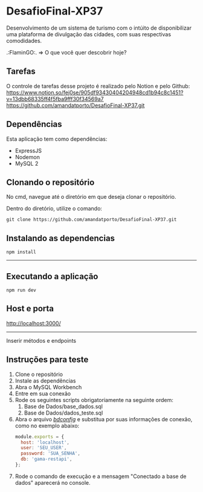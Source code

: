# DesafioFinal-XP37

Desenvolvimento de um sistema de turismo com o intúito de disponibilizar uma plataforma de divulgação das cidades, com suas respectivas comodidades.

.:FlaminGO:. => O que você quer descobrir hoje?

## Tarefas

O controle de tarefas desse projeto é realizado pelo Notion e pelo Github:
https://www.notion.so/fej0se/905df93430404204948cd1b94c8c1451?v=13dbb68335ff4f5fba9fff30f34569a7
https://github.com/amandatporto/DesafioFinal-XP37.git

## Dependências

Esta aplicação tem como dependências: 
- ExpressJS
- Nodemon
- MySQL 2

## Clonando o repositório

No cmd, navegue até o diretório em que deseja clonar o repositório. 

Dentro do diretório, utilize o comando:

``` git clone https://github.com/amandatporto/DesafioFinal-XP37.git ```

## Instalando as dependencias

``` npm install ```

---

## Executando a aplicação

``` npm run dev ```

## **Host e porta** 

<http://localhost:3000/>

---

Inserir métodos e endpoints

## **Instruções para teste**

1.  Clone o repositório
2.  Instale as dependências
3.  Abra o MySQL Workbench
4.  Entre em sua conexão
5.  Rode os seguintes scripts obrigatoriamente na seguinte ordem:
      1. Base de Dados/base_dados.sql
      2. Base de Dados/dados_teste.sql
6.  Abra o arquivo [_bdconfig_](src/config/bdconfig.js) e substitua por suas informações de conexão, como no exemplo abaixo: 
    ```js
    module.exports = {
      host: 'localhost',
      user: 'SEU_USER',
      password: 'SUA_SENHA',
      db: 'gama-restapi',
    };
    ```
7. Rode o comando de execução e a mensagem "Conectado a base de dados" aparecerá no console. 
